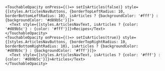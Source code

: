     <TouchableOpacity onPress={()=> setIsArticles(false)} style={[styles.ArticlesNavButtons, {borderTopLeftRadius: 10, borderBottomLeftRadius: 10}, isArticles ? {backgroundColor: '#fff'} : {backgroundColor: '#d89b5c'}]}>
      <Text style={[styles.ArticlesNavText, isArticles ? {color: '#d89b5c'} : {color: '#fff'}]}>Recipes</Text>    
    </TouchableOpacity>
    <TouchableOpacity onPress={()=> setIsArticles(true)} style={[styles.ArticlesNavButtons, {borderTopRightRadius: 10, borderBottomRightRadius: 10}, isArticles ? {backgroundColor: '#d89b5c'} : {backgroundColor: '#fff'}]}>
      <Text style={[styles.ArticlesNavText, isArticles ? {color: '#fff'} : {color: '#d89b5c'}]}>Articles</Text>
    </TouchableOpacity>